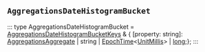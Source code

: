 ## `AggregationsDateHistogramBucket`
:::
type AggregationsDateHistogramBucket = [AggregationsDateHistogramBucketKeys](./AggregationsDateHistogramBucketKeys.md) & { [property: string]: [AggregationsAggregate](./AggregationsAggregate.md) | string | [EpochTime](./EpochTime.md)<[UnitMillis](./UnitMillis.md)> | [long](./long.md);};
:::
